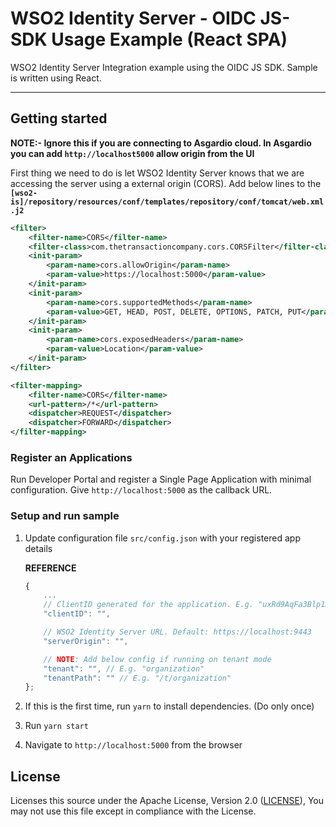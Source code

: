 # WSO2 Identity Server - OIDC JS-SDK Usage Example (React SPA)

WSO2 Identity Server Integration example using the OIDC JS SDK. Sample is written using React.

---

## Getting started

**NOTE:- Ignore this if you are connecting to Asgardio cloud. In Asgardio you can add `http://localhost5000` allow origin from the UI**

First thing we need to do is let WSO2 Identity Server knows that we are accessing the server using a external origin (CORS). 
Add below lines to the **`[wso2-is]/repository/resources/conf/templates/repository/conf/tomcat/web.xml.j2`**

```xml
<filter>
    <filter-name>CORS</filter-name>
    <filter-class>com.thetransactioncompany.cors.CORSFilter</filter-class>
    <init-param>
        <param-name>cors.allowOrigin</param-name>
        <param-value>https://localhost:5000</param-value>
    </init-param>
    <init-param>
        <param-name>cors.supportedMethods</param-name>
        <param-value>GET, HEAD, POST, DELETE, OPTIONS, PATCH, PUT</param-value>
    </init-param>
    <init-param>
        <param-name>cors.exposedHeaders</param-name>
        <param-value>Location</param-value>
    </init-param>
</filter>

<filter-mapping>
    <filter-name>CORS</filter-name>
    <url-pattern>/*</url-pattern>
    <dispatcher>REQUEST</dispatcher>
    <dispatcher>FORWARD</dispatcher>
</filter-mapping>
```

### Register an Applications

Run Developer Portal and register a Single Page Application with minimal configuration. 
Give `http://localhost:5000` as the callback URL.

### Setup and run sample

1. Update configuration file `src/config.json` with your registered app details

    __REFERENCE__

    ```javascript
    {
        ...
        // ClientID generated for the application. E.g. "uxRd9AqFa3Blp1ASvKYaUizU7pca"
        "clientID": "",

        // WSO2 Identity Server URL. Default: https://localhost:9443
        "serverOrigin": "",

        // NOTE: Add below config if running on tenant mode
        "tenant": "", // E.g. "organization"
        "tenantPath": "" // E.g. "/t/organization"
    };
    ```

2. If this is the first time, run `yarn` to install dependencies. (Do only once)
3. Run `yarn start`
4. Navigate to `http://localhost:5000` from the browser

## License

Licenses this source under the Apache License, Version 2.0 ([LICENSE](LICENSE)), You may not use this file except in compliance with the License.
